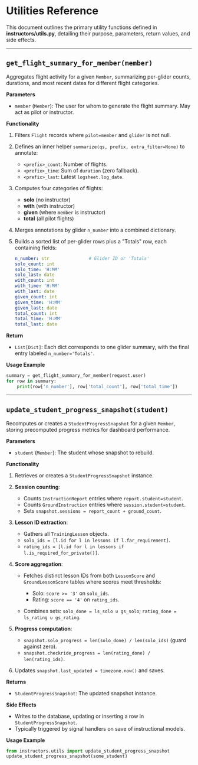 # Utilities Reference

This document outlines the primary utility functions defined in **instructors/utils.py**, detailing their purpose, parameters, return values, and side effects.

---

## `get_flight_summary_for_member(member)`

Aggregates flight activity for a given `Member`, summarizing per-glider counts, durations, and most recent dates for different flight categories.

**Parameters**

* `member` (`Member`): The user for whom to generate the flight summary. May act as pilot or instructor.

**Functionality**

1. Filters `Flight` records where `pilot=member` and `glider` is not null.
2. Defines an inner helper `summarize(qs, prefix, extra_filter=None)` to annotate:

   * `<prefix>_count`: Number of flights.
   * `<prefix>_time`: Sum of `duration` (zero fallback).
   * `<prefix>_last`: Latest `logsheet.log_date`.
3. Computes four categories of flights:

   * **solo** (no instructor)
   * **with** (with instructor)
   * **given** (where `member` is instructor)
   * **total** (all pilot flights)
4. Merges annotations by glider `n_number` into a combined dictionary.
5. Builds a sorted list of per-glider rows plus a "Totals" row, each containing fields:

   ```yaml
   n_number: str               # Glider ID or 'Totals'
   solo_count: int
   solo_time: 'H:MM'
   solo_last: date
   with_count: int
   with_time: 'H:MM'
   with_last: date
   given_count: int
   given_time: 'H:MM'
   given_last: date
   total_count: int
   total_time: 'H:MM'
   total_last: date
   ```

**Return**

* `List[Dict]`: Each dict corresponds to one glider summary, with the final entry labeled `n_number='Totals'`.

**Usage Example**

```python
summary = get_flight_summary_for_member(request.user)
for row in summary:
    print(row['n_number'], row['total_count'], row['total_time'])
```

---

## `update_student_progress_snapshot(student)`

Recomputes or creates a `StudentProgressSnapshot` for a given `Member`, storing precomputed progress metrics for dashboard performance.

**Parameters**

* `student` (`Member`): The student whose snapshot to rebuild.

**Functionality**

1. Retrieves or creates a `StudentProgressSnapshot` instance.
2. **Session counting**:

   * Counts `InstructionReport` entries where `report.student=student`.
   * Counts `GroundInstruction` entries where `session.student=student`.
   * Sets `snapshot.sessions = report_count + ground_count`.
3. **Lesson ID extraction**:

   * Gathers all `TrainingLesson` objects.
   * `solo_ids = [l.id for l in lessons if l.far_requirement]`.
   * `rating_ids = [l.id for l in lessons if l.is_required_for_private()]`.
4. **Score aggregation**:

   * Fetches distinct lesson IDs from both `LessonScore` and `GroundLessonScore` tables where scores meet thresholds:

     * Solo: `score >= '3'` on `solo_ids`.
     * Rating: `score == '4'` on `rating_ids`.
   * Combines sets: `solo_done = ls_solo ∪ gs_solo`; `rating_done = ls_rating ∪ gs_rating`.
5. **Progress computation**:

   * `snapshot.solo_progress = len(solo_done) / len(solo_ids)` (guard against zero).
   * `snapshot.checkride_progress = len(rating_done) / len(rating_ids)`.
6. Updates `snapshot.last_updated = timezone.now()` and saves.

**Returns**

* `StudentProgressSnapshot`: The updated snapshot instance.

**Side Effects**

* Writes to the database, updating or inserting a row in `StudentProgressSnapshot`.
* Typically triggered by signal handlers on save of instructional models.

**Usage Example**

```python
from instructors.utils import update_student_progress_snapshot
update_student_progress_snapshot(some_student)
```
